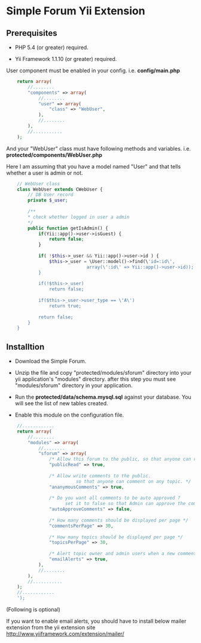 # Simple Forum Yii Extension


## Prerequisites

- PHP 5.4</b> (or greater) required.

- Yii Framework 1.1.10</b> (or greater) required.


User component must be enabled in your config.  i.e.  **config/main.php**

```php
	return array(
		//........
		"components" => array(
			//........
			"user" => array(
				"class" => "WebUser",
			),
			//........
		),
		//...........
	);
```


And your "WebUser" class must have following methods and variables.  i.e.  **protected/components/WebUser.php**
	
Here I am assuming that you have a model named "User" and that tells whether a user is admin or not.



```php
	// WebUser class
	class WebUser extends CWebUser {
		// DB User record
		private $_user;
		
		/**
		* check whether logged in user a admin
		*/
		public function getIsAdmin() {
			if(Yii::app()->user->isGuest) {
				return false;
			}
			
			if( !$this->_user && Yii::app()->user->id ) {
				$this->_user = \User::model()->find(\'id=:id\', 
				              array(\':id\' => Yii::app()->user->id));
			}
			
			if(!$this->_user)
				return false;
			
			if($this->_user->user_type == \'A\')
				return true;
			
			return false;
		}
	}
```

## Installtion

- Download the Simple Forum.

- Unzip the file and copy "protected/modules/sforum"  directory into your yii application's "modules" directory. after this step you must see "modules/sforum" directory in your application.

- Run the <b>protected/data/schema.mysql.sql</b> against your database. You will see the list of new tables created.

- Enable this module on the configuration file.

```php
	//............
	return array(
		//........
		"modules" => array(
			//........
			"sforum" => array(
				/* Allow this forum to the public, so that anyone can read this forum. */
				"publicRead" => true,
				
				/* Allow write comments to the public. 
				          so that anyone can comment on any topic. */
				"ananymousComments" => true,
				
				/* Do you want all comments to be auto approved ?  
				      set it to false so that Admin can approve the comments. */
				"autoApproveComments" => false,
				
				/* How many comments should be displayed per page */
				"commentsPerPage" => 30,
				
				/* How many topics should be displayed per page */
				"topicsPerPage" => 30,
				
				/* Alert topic owner and admin users when a new comment/topic created. */
				"emailAlerts" => true,
			),
			//........
		),
		//...........
	);
	//............
	');
```
	
	
	
(Following is optional)

If you want to enable email alerts, you should have to install below mailer extension from the yii extension site <a href="http://www.yiiframework.com/extension/mailer/">http://www.yiiframework.com/extension/mailer/</a>
